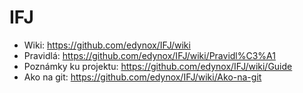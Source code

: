 # IFJ
 - Wiki: https://github.com/edynox/IFJ/wiki
 - Pravidlá: https://github.com/edynox/IFJ/wiki/Pravidl%C3%A1
 - Poznámky ku projektu: https://github.com/edynox/IFJ/wiki/Guide
 - Ako na git: https://github.com/edynox/IFJ/wiki/Ako-na-git

